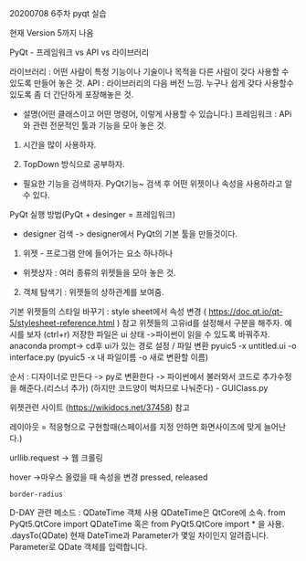 20200708 6주차 pyqt 실습

현재 Version 5까지 나옴

PyQt - 프레임워크 vs API vs 라이브러리

라이브러리 : 어떤 사람이 특정 기능이나 기술이나 목적을 다른 사람이 갖다 사용할 수 있도록 만들어 놓은 것.
API : 라이브러리의 다음 버전 느낌. 누구나 쉽게 갖다 사용할수 있도록 좀 더 간단하게 포장해놓은 것.
 + 설명(어떤 클래스이고 어떤 명령어, 이렇게 사용할 수 있습니다.)
프레임워크 : APi와 관련 전문적인 툴과 기능을 모아 놓은 것.

1) 시간을 많이 사용하자.

2) TopDown 방식으로 공부하자.
 - 필요한 기능을 검색하자. PyQt기능~ 검색 후 어떤 위젯이나 속성을 사용하라고 알 수 있다.

 PyQt 실행 방법(PyQt + desinger = 프레임워크)
  - designer 검색 -> designer에서 PyQt의 기본 툴을 만들것이다.

  1) 위젯 - 프로그램 안에 들어가는 요소 하나하나
   - 위젯상자 : 여러 종류의 위젯들을 모아 놓은 것.

  2) 객체 탐색기 : 위젯들의 상하관계를 보여줌.

  기본 위젯들의 스타일 바꾸기 : style sheet에서 속성 변경 ( https://doc.qt.io/qt-5/stylesheet-reference.html ) 참고
  위젯들의 고유id를 설정해서 구분을 해주자.
  예시를 보자 (ctrl+r)
  저장한 파일은 ui 상태 ->파이썬이 읽을 수 있도록 바꿔주자.
  anaconda prompt-> cd후 ui가 있는 경로 설정 / 파일 변환  pyuic5 -x untitled.ui -o interface.py (pyuic5 -x 내 파일이름 -o 새로 변환할 이름)

  순서 : 디자이너로 만든다 -> py로 변환한다 -> 파이썬에서 불러와서 코드로 추가수정을 해준다.(리스너 추가)
   (하지만 코드양이 벅차므로 나눠준다) - GUIClass.py

   위젯관련 사이트 (https://wikidocs.net/37458) 참고

   레이아웃 = 적응형으로 구현할때(스페이서를 지정 안하면 화면사이즈에 맞게 늘어난다.)

   urllib.request -> 웹 크롤링

   hover ->마우스 올렸을 때 속성을 변경
   pressed, released 

    border-radius 

   D-DAY 관련 메소드 : QDateTime 객체 사용
   QDateTime은 QtCore에 소속. from PyQt5.QtCore import QDateTime 혹은 from PyQt5.QtCore import * 을 사용.
   .daysTo(QDate)	현재 DateTime과 Parameter가 몇일 차이인지 알려줍니다. Parameter로 QDate 객체를 입력합니다.
